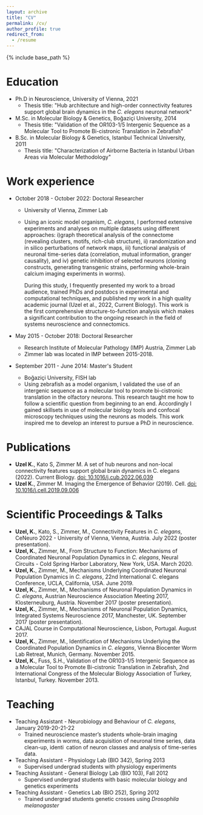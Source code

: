 ```yaml
---
layout: archive
title: "CV"
permalink: /cv/
author_profile: true
redirect_from:
  - /resume
---
```


{% include base_path %}

Education
======
* Ph.D in Neuroscience, University of Vienna, 2021
  * Thesis title: "Hub architecture and high-order connectivity features support global brain dynamics in the _C. elegans_ neuronal network"
* M.Sc. in Molecular Biology & Genetics, Boğaziçi University, 2014
  * Thesis title: "Validation of the OR103-1/5 Intergenic Sequence as a Molecular Tool to Promote Bi-cistronic Translation in Zebrafish"
* B.Sc. in Molecular Biology & Genetics, Istanbul Technical University, 2011
  * Thesis title: "Characterization of Airborne Bacteria in Istanbul Urban Areas via Molecular Methodology"

Work experience
======
* October 2018 - October 2022: Doctoral Researcher
  * University of Vienna, Zimmer Lab
  * Using an iconic model organism, _C. elegans_, I performed extensive experiments and analyses on multiple datasets using different approaches: i)graph theoretical analysis of the connectome (revealing clusters, motifs, rich-club structure), ii) randomization and in silico perturbations of network maps, iii) functional analysis of neuronal time-series data (correlation, mutual information, granger causality), and iv) genetic inhibition of selected neurons (cloning constructs, generating transgenic strains, performing whole-brain calcium imaging experiments in worms). 
    
    During this study, I frequently presented my work to a broad audience, trained PhDs and postdocs in experimental and computational techniques, and published my work in a high quality academic journal (Uzel et al., 2022, Current Biology). This work is the first comprehensive structure-to-function analysis which makes a significant contribution to the ongoing research in the field of systems neuroscience and connectomics.

* May 2015 - October 2018: Doctoral Researcher
  * Research Institute of Molecular Pathology (IMP) Austria, Zimmer Lab
  * Zimmer lab was located in IMP between 2015-2018.

* September 2011 - June 2014: Master's Student
  * Boğaziçi University, FISH lab
  * Using zebrafish as a model organism, I validated the use of an intergenic sequence as a molecular tool to promote bi-cistronic translation in the olfactory neurons. This research taught me how to follow a scientific question from beginning to an end. Accordingly I gained skillsets in use of molecular biology tools and confocal microscopy techniques using the neurons as models. This work inspired me to develop an interest to pursue a PhD in neuroscience.
  
Publications
====== 
* **Uzel K.**, Kato S, Zimmer M. A set of hub neurons and non-local connectivity features support global brain dynamics in C. elegans (2022). Current Biology.
[doi: 10.1016/j.cub.2022.06.039](https://doi.org/10.1016/j.cub.2022.06.039)
* **Uzel K.**, Zimmer M. Imaging the Emergence of Behavior (2019). Cell. [doi: 10.1016/j.cell.2019.09.006](https://doi.org/10.1016/j.cell.2019.09.006)

Scientific Proceedings & Talks
====== 
* **Uzel, K.**, Kato, S., Zimmer, M., Connectivity Features in _C. elegans_, CeNeuro 2022 - University of Vienna, Vienna, Austria. July 2022 (poster presentation).
* **Uzel, K.**, Zimmer, M., From Structure to Function: Mechanisms of Coordinated Neuronal Population Dynamics in _C. elegans_, Neural Circuits - Cold Spring Harbor Laboratory, New York, USA. March 2020.
* **Uzel, K.**, Zimmer, M., Mechanisms Underlying Coordinated Neuronal Population Dynamics in _C. elegans_, 22nd International C. elegans Conference, UCLA, California, USA. June 2019.
* **Uzel, K.**, Zimmer, M., Mechanisms of Neuronal Population Dynamics in _C. elegans_, Austrian Neuroscience Association Meeting 2017, Klosterneuburg, Austria. November 2017 (poster presentation).
* **Uzel, K.**, Zimmer, M., Mechanisms of Neuronal Population Dynamics, Integrated Systems Neuroscience 2017, Manchester, UK. September 2017 (poster presentation).
* CAJAL Course in Computational Neuroscience, Lisbon, Portugal. August 2017.
* **Uzel, K.**, Zimmer, M., Identification of Mechanisms Underlying the Coordinated Population Dynamics in _C. elegans_, Vienna Biocenter Worm Lab Retreat, Munich, Germany. November 2015.
* **Uzel, K.**, Fuss, S.H., Validation of the OR103-1/5 Intergenic Sequence as a Molecular Tool to Promote Bi-cistronic Translation in Zebrafish, 2nd International Congress of the Molecular Biology Association of Turkey, Istanbul, Turkey. November 2013.

Teaching
======
* Teaching Assistant - Neurobiology and Behaviour of _C. elegans_, January 2019-20-21-22
  * Trained neuroscience master’s students whole-brain imaging experiments in worms, data acquisition of neuronal time series, data clean-up, identi cation of neuron classes and analysis of time-series data.
* Teaching Assistant - Physiology Lab (BIO 342), Spring 2013
  * Supervised undergrad students with physiology experiments
* Teaching Assistant - General Biology Lab (BIO 103), Fall 2012
  * Supervised undergrad students with basic molecular biology
and genetics experiments
* Teaching Assistant - Genetics Lab (BIO 252), Spring 2012
  * Trained undergrad students genetic crosses using _Drosophila melanogaster_
